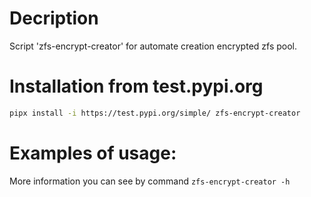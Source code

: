 # Decription
Script 'zfs-encrypt-creator' for automate creation encrypted zfs pool.
# Installation from test.pypi.org
```bash
pipx install -i https://test.pypi.org/simple/ zfs-encrypt-creator
```
[//]: # (todo add to main pypi.org repo)

# Examples of usage:

More information you can see by command `zfs-encrypt-creator -h`

[//]: # (build command: rm dist -r -Force ; py -m build ; py -m twine upload --repository testpypi dist/*)